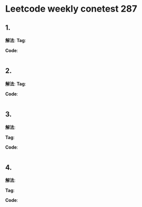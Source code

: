 # Leetcode weekly conetest 287
## 1.[]()
**解法**: 
**Tag**: 

**Code**:
```cpp
```

## 2.[]()
**解法**: 
**Tag**:

**Code**:
```cpp

```

## 3.[]()
**解法**: 

**Tag**: 

**Code**:
```cpp

```

## 4.[]()
**解法**: 

**Tag**: 

**Code**:
```cpp

```




